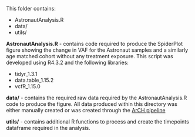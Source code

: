 This folder contains:
- AstronautAnalysis.R
- data/
- utils/

**AstronautAnalysis.R** - contains code required to produce the SpiderPlot figure showing the change in VAF for the Astronaut samples and a similarly age matched cohort without any treatment exposure. 
This script was developed using R4.3.2 and the following libraries:
- tidyr_1.3.1
- data.table_1.15.2
- vcfR_1.15.0

**data/** - contains the required raw data required by the AstronautAnalysis.R code to produce the figure. All data produced within this directory was either manually created or was created through the [ArCH pipeline](https://doi.org/10.1093/bioinformatics/btae121)

**utils/** - contains additional R functions to process and create the timepoints dataframe required in the analysis.
